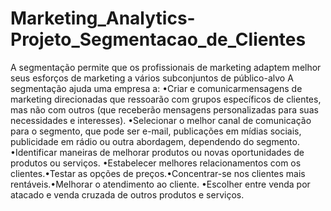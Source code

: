 # Marketing_Analytics-Projeto_Segmentacao_de_Clientes
A segmentação permite que os profissionais de marketing adaptem melhor seus esforços de marketing a vários subconjuntos de público-alvo
A segmentação ajuda uma empresa a:
•Criar  e  comunicarmensagens  de  marketing  direcionadas  que  ressoarão  com  grupos específicos de clientes, mas não com outros (que receberão mensagens personalizadas para suas necessidades e interesses).
•Selecionar  o  melhor  canal  de  comunicação  para  o  segmento,  que  pode  ser e-mail, publicações em mídias sociais, publicidade em rádio ou outra abordagem, dependendo do segmento.
•Identificar  maneiras  de  melhorar  produtos  ou  novas  oportunidades  de  produtos  ou serviços.
•Estabelecer melhores relacionamentos com os clientes.•Testar as opções de preços.•Concentrar-se nos clientes mais rentáveis.•Melhorar o atendimento ao cliente.
•Escolher entre venda por atacado e venda cruzada de outros produtos e serviços.


